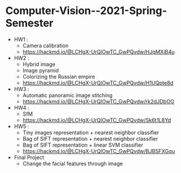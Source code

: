 # Computer-Vision--2021-Spring-Semester

- HW1 :
  - Camera calibration
  - https://hackmd.io/@LCHgX-UrQlOwTC_GwPQvdw/HJqMXiB4u
- HW2 :
  - Hybrid image
  - Image pyramid
  - Colorizing the Russian empire
  - https://hackmd.io/@LCHgX-UrQlOwTC_GwPQvdw/H1UQpte8d
- HW3 :
   - Automatic panoramic image stitching
   - https://hackmd.io/@LCHgX-UrQlOwTC_GwPQvdw/rk2dJDbOO
- HW4 :
  - SfM
  - https://hackmd.io/@LCHgX-UrQlOwTC_GwPQvdw/Sk6t1L8Yd
- HW5 :
  - Tiny images representation + nearest neighbor classifier
  - Bag of SIFT representation + nearest neighbor classifier
  - Bag of SIFT representation + linear SVM classifier
  - https://hackmd.io/@LCHgX-UrQlOwTC_GwPQvdw/BJBSFXGqu
- Final Project
  - Change the facial features through image
